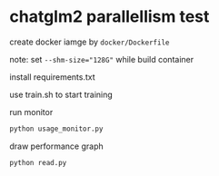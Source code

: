 # chatglm2 parallellism test

create docker iamge by `docker/Dockerfile`

note: set `--shm-size="128G"` while build container 

install requirements.txt

use train.sh to start training

run monitor

```bash
python usage_monitor.py
```

draw performance graph
```bash
python read.py
